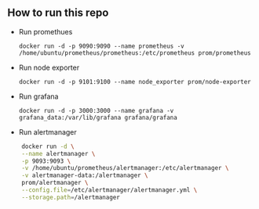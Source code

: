 ## How to run this repo
- Run promethues

    `docker run -d -p 9090:9090 --name prometheus -v /home/ubuntu/prometheus/prometheus:/etc/prometheus prom/prometheus`

- Run node exporter

    `docker run -d -p 9101:9100 --name node_exporter prom/node-exporter`

- Run grafana

    `docker run -d -p 3000:3000 --name grafana -v grafana_data:/var/lib/grafana grafana/grafana`

- Run alertmanager
```bash
    docker run -d \
    --name alertmanager \
    -p 9093:9093 \
    -v /home/ubuntu/prometheus/alertmanager:/etc/alertmanager \
    -v alertmanager-data:/alertmanager \
    prom/alertmanager \
    --config.file=/etc/alertmanager/alertmanager.yml \
    --storage.path=/alertmanager
```